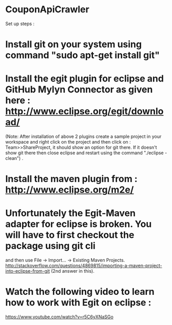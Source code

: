 # CouponApiCrawler

Set up steps :

# Install git on your system using command "sudo apt-get install git"

# Install the egit plugin for eclipse and GitHub Mylyn Connector as given here : http://www.eclipse.org/egit/download/
(Note: After installation of above 2 plugins create a sample project in your workspace and right click on the project
and then click on : Team>>ShareProject, it should show an option for git there. If it doesn't show git there then close
eclipse and restart using the command "./eclipse -clean") .

# Install the maven plugin from : http://www.eclipse.org/m2e/

# Unfortunately the Egit-Maven adapter for eclipse is broken. You will have to first checkout the package using git cli 
and then use File -> Import... -> Existing Maven Projects.
http://stackoverflow.com/questions/4869815/importing-a-maven-project-into-eclipse-from-git (2nd answer in this).

# Watch the following video to learn how to work with Egit on eclipse :
https://www.youtube.com/watch?v=r5C6yXNaSGo
